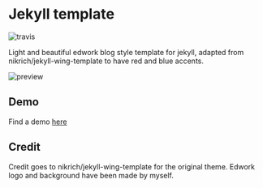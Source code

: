 # Jekyll template

![travis](https://travis-ci.org/edwork/jekyll-edwork-template.svg?branch=gh-pages)

Light and beautiful edwork blog style template for jekyll, adapted from nikrich/jekyll-wing-template to have red and blue accents.

![preview](https://i.imgur.com/wY1wLKT.png)

## Demo
Find a demo [here](http://edwork.github.io/jekyll-edwork-template/#)

## Credit
Credit goes to nikrich/jekyll-wing-template for the original theme. Edwork logo and background have been made by myself.
